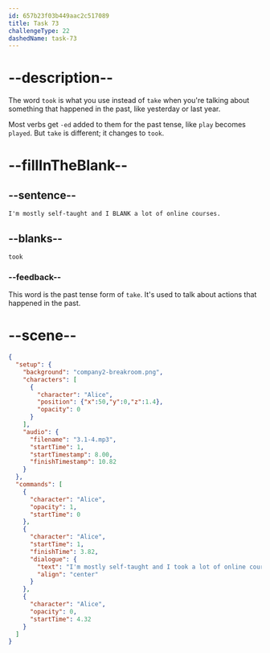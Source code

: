 ```yaml
---
id: 657b23f03b449aac2c517089
title: Task 73
challengeType: 22
dashedName: task-73
---
```


<!-- (Audio) Alice: I'm mostly self-taught and I took a lot of online courses. -->

# --description--

The word `took` is what you use instead of `take` when you're talking about something that happened in the past, like yesterday or last year.

Most verbs get `-ed` added to them for the past tense, like `play` becomes `played`. But `take` is different; it changes to `took`. 

# --fillInTheBlank--

## --sentence--

`I'm mostly self-taught and I BLANK a lot of online courses.`

## --blanks--

`took`

### --feedback--

This word is the past tense form of `take`. It's used to talk about actions that happened in the past.

# --scene--

```json
{
  "setup": {
    "background": "company2-breakroom.png",
    "characters": [
      {
        "character": "Alice",
        "position": {"x":50,"y":0,"z":1.4},
        "opacity": 0
      }
    ],
    "audio": {
      "filename": "3.1-4.mp3",
      "startTime": 1,
      "startTimestamp": 8.00,
      "finishTimestamp": 10.82
    }
  },
  "commands": [
    {
      "character": "Alice",
      "opacity": 1,
      "startTime": 0
    },
    {
      "character": "Alice",
      "startTime": 1,
      "finishTime": 3.82,
      "dialogue": {
        "text": "I'm mostly self-taught and I took a lot of online courses.",
        "align": "center"
      }
    },
    {
      "character": "Alice",
      "opacity": 0,
      "startTime": 4.32
    }
  ]
}
```
